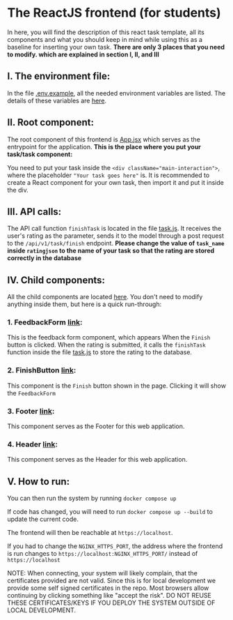 # The ReactJS frontend (for students) 

In here, you will find the description of this react task template, all its components and what you should keep in mind while using this as a baseline for inserting your own task. **There are only 3 places that you need to modify. which are explained in section I, II, and III**

## I. The environment file:
In the file [.env.example](../.env.example), all the needed environment variables are listed. The details of these variables are [here](../README.md#Local-testing).

## II. Root component: 
The root component of this frontend is [App.jsx](src/App.jsx) which serves as the entrypoint for the application. **This is the place where you put your task/task component:**

You need to put your task inside the `<div className="main-interaction">`, where the placeholder `"Your task goes here"` is. It is recommended to create a React component for your own task, then import it and put it inside the div.

## III. API calls:
The API call function `finishTask` is located in the file [task.js](src/services/task.js). It receives the user's rating as the parameter, sends it to the model through a post request to the `/api/v1/task/finish` endpoint. **Please change the value of `task_name` inside `ratingjson` to the name of your task so that the rating are stored correctly in the database**

## IV. Child components: 
All the child components are located [here](src/components). You don't need to modify anything inside them, but here is a quick run-through:

### 1. FeedbackForm [link](src/components/FeedbackForm.jsx):
This is the feedback form component, which appears When the `Finish` button is clicked. When the rating is submitted, it calls the `finishTask` function inside the file [task.js](src/services/task.js) to store the rating to the database.

### 2. FinishButton [link](src/components/FinishButton.jsx):
This component is the `Finish` button shown in the page. Clicking it will show the `FeedbackForm`

### 3. Footer [link](src/components/Footer.jsx):
This component serves as the Footer for this web application.

### 4. Header [link](src/components/Header.jsx):
This component serves as the Header for this web application.

## V. How to run:
You can then run the system by running `docker compose up`

If code has changed, you will need to run `docker compose up --build` to update the current code.

The frontend will then be reachable at `https://localhost`.

If you had to change the `NGINX_HTTPS_PORT`, the address where the frontend is run changes to `https://localhost:NGINX_HTTPS_PORT/` instead of `https://localhost`

NOTE: When connecting, your system will likely complain, that the certificates provided are not valid. Since this is for local development we provide some self signed certificates in the repo. Most browsers allow continuing by clicking something like "accept the risk".
DO NOT REUSE THESE CERTIFICATES/KEYS IF YOU DEPLOY THE SYSTEM OUTSIDE OF LOCAL DEVELOPMENT.